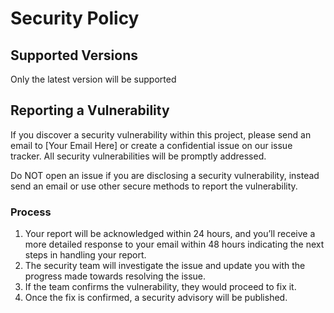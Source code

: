 # Security Policy

## Supported Versions

Only the latest version will be supported

## Reporting a Vulnerability

If you discover a security vulnerability within this project, please send an email to [Your Email Here] or create a confidential issue on our issue tracker. All security vulnerabilities will be promptly addressed.

Do NOT open an issue if you are disclosing a security vulnerability, instead send an email or use other secure methods to report the vulnerability.

### Process

1. Your report will be acknowledged within 24 hours, and you’ll receive a more detailed response to your email within 48 hours indicating the next steps in handling your report.
2. The security team will investigate the issue and update you with the progress made towards resolving the issue.
3. If the team confirms the vulnerability, they would proceed to fix it.
4. Once the fix is confirmed, a security advisory will be published.
